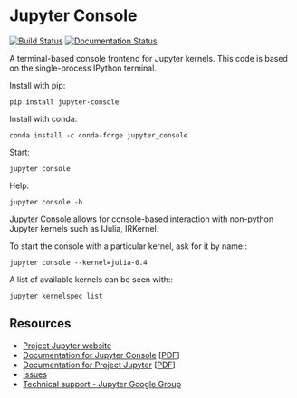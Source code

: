 # Jupyter Console
[![Build Status](https://travis-ci.org/jupyter/jupyter_console.svg?branch=master)](https://travis-ci.org/jupyter/jupyter_console)
[![Documentation Status](http://readthedocs.org/projects/jupyter-console/badge/?version=latest)](https://jupyter-console.readthedocs.io/en/latest/?badge=latest)

A terminal-based console frontend for Jupyter kernels.
This code is based on the single-process IPython terminal.

Install with pip:

    pip install jupyter-console

Install with conda:

    conda install -c conda-forge jupyter_console

Start:

    jupyter console

Help:

    jupyter console -h

Jupyter Console allows for console-based interaction with non-python 
Jupyter kernels such as IJulia, IRKernel.

To start the console with a particular kernel, ask for it by name::

    jupyter console --kernel=julia-0.4

A list of available kernels can be seen with::

    jupyter kernelspec list


## Resources
- [Project Jupyter website](https://jupyter.org)
- [Documentation for Jupyter Console](https://jupyter-console.readthedocs.io/en/latest/) [[PDF](https://media.readthedocs.org/pdf/jupyter-console/latest/jupyter-notebook.pdf)]
- [Documentation for Project Jupyter](https://jupyter.readthedocs.io/en/latest/index.html) [[PDF](https://media.readthedocs.org/pdf/jupyter/latest/jupyter.pdf)]
- [Issues](https://github.com/jupyter/jupyter_console/issues)
- [Technical support - Jupyter Google Group](https://groups.google.com/forum/#!forum/jupyter)
